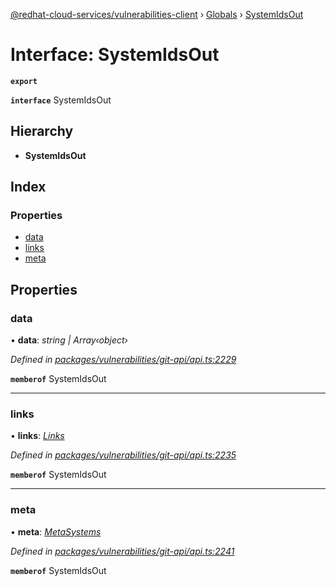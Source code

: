 [@redhat-cloud-services/vulnerabilities-client](../README.md) › [Globals](../globals.md) › [SystemIdsOut](systemidsout.md)

# Interface: SystemIdsOut

**`export`** 

**`interface`** SystemIdsOut

## Hierarchy

* **SystemIdsOut**

## Index

### Properties

* [data](systemidsout.md#data)
* [links](systemidsout.md#links)
* [meta](systemidsout.md#meta)

## Properties

###  data

• **data**: *string | Array‹object›*

*Defined in [packages/vulnerabilities/git-api/api.ts:2229](https://github.com/fhlavac/javascript-clients/blob/master/packages/vulnerabilities/git-api/api.ts#L2229)*

**`memberof`** SystemIdsOut

___

###  links

• **links**: *[Links](links.md)*

*Defined in [packages/vulnerabilities/git-api/api.ts:2235](https://github.com/fhlavac/javascript-clients/blob/master/packages/vulnerabilities/git-api/api.ts#L2235)*

**`memberof`** SystemIdsOut

___

###  meta

• **meta**: *[MetaSystems](metasystems.md)*

*Defined in [packages/vulnerabilities/git-api/api.ts:2241](https://github.com/fhlavac/javascript-clients/blob/master/packages/vulnerabilities/git-api/api.ts#L2241)*

**`memberof`** SystemIdsOut
